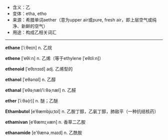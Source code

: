 - <span class="definition">含义：乙</span>
- <span class="definition">变体：etha, etho</span>
- <span class="definition">来源：希腊单词aether（意为upper air或pure, fresh air，即上层空气或纯净、新鲜的空气）</span>
- <span class="definition">用途：构成乙相关词汇</span>

---

<span class="vocabulary">**ethane**</span> [ˈiːθeɪn] n. 乙烷

<span class="vocabulary">**ethene**</span> [ˈeθiːn] n. 乙烯（等于ethylene [ˈeθɪliːn]）

<span class="vocabulary">**ethenoid**</span> [ˈeθɪnɔɪd] adj. 乙烯型的

<span class="vocabulary">**ethanol**</span> [ˈeθənɒl] n. 乙醇

<span class="vocabulary">**ethanal**</span> [ˈeθəˌnæl/ˈiːθəˌnæl] n. 乙醛

<span class="vocabulary">**ether**</span> [ˈiːθə(r)] n. 醚；乙醚

<span class="vocabulary">**Ethambutol**</span> [eˈθæmbjʊˌtɒl] n. 乙胺丁醇，乙氨丁醇，肺敌平（一种抗结核药）

<span class="vocabulary">**ethamivan**</span> [eˈθæmɪˌvæn] n. 香草二乙胺

<span class="vocabulary">**ethanamide**</span> [e'θænәˏmaɪd] n. 乙酰胺
